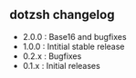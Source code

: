 dotzsh changelog
----------------

  - 2.0.0  : Base16 and bugfixes
  - 1.0.0  : Intitial stable release
  - 0.2.x  : Bugfixes
  - 0.1.x  : Initial releases

